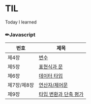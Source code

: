 # TIL
Today I learned
### ✏Javascript
|번호|제목
|------|---
|제4장|[변수](https://www.notion.so/04-9dcfb4c4abbd4ce0a6a82f29852e60fa "구글")
|제5장|[표현식과 문](https://velog.io/@rmso00/05%EC%9E%A5-%ED%91%9C%ED%98%84%EC%8B%9D%EA%B3%BC-%EB%AC%B8-06%EC%9E%A5-%EB%8D%B0%EC%9D%B4%ED%84%B0-%ED%83%80%EC%9E%85 "표현식과 문")
|제6장|[데이터 타입](https://velog.io/@rmso00/07%EC%9E%A5-%EC%97%B0%EC%82%B0%EC%9E%90 "데이터 타입")
|제7장/제8장|[연산자/제어문](https://velog.io/@rmso00/8%EC%9E%A5-%EC%A0%9C%EC%96%B4%EB%AC%B8 "연산자")
|제9장|[타입 변환과 단축 평가](https://velog.io/@rmso00/09%EC%9E%A5-%ED%83%80%EC%9E%85-%EB%B3%80%ED%99%98%EA%B3%BC-%EB%8B%A8%EC%B6%95-%ED%8F%89%EA%B0%80 "타입 변환과 단축 평가")
